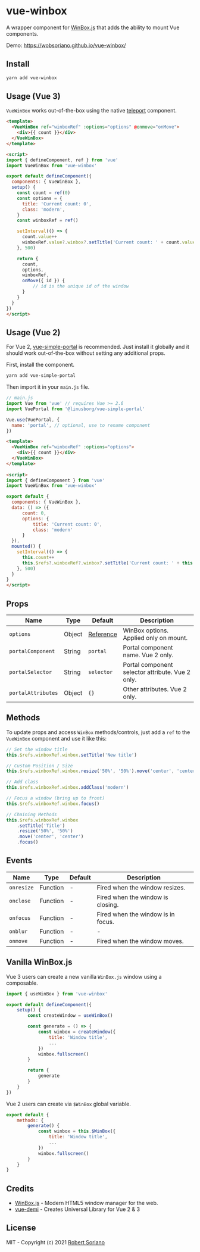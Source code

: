 # vue-winbox

A wrapper component for [WinBox.js](https://github.com/nextapps-de/winbox) that adds the ability to mount Vue components.

Demo: https://wobsoriano.github.io/vue-winbox/

## Install

```bash
yarn add vue-winbox
```

## Usage (Vue 3)

`VueWinBox` works out-of-the-box using the native [teleport](https://v3.vuejs.org/api/built-in-components.html#teleport) component.

```html
<template>
  <VueWinBox ref="winboxRef" :options="options" @onmove="onMove">
    <div>{{ count }}</div>
  </VueWinBox>
</template>

<script>
import { defineComponent, ref } from 'vue'
import VueWinBox from 'vue-winbox'

export default defineComponent({
  components: { VueWinBox },
  setup() {
    const count = ref(0)
    const options = {
      title: 'Current count: 0',
      class: 'modern',
    }
    const winboxRef = ref()

    setInterval(() => {
      count.value++
      winboxRef.value?.winbox?.setTitle('Current count: ' + count.value)
    }, 500)

    return {
      count,
      options,
      winboxRef,
      onMove({ id }) {
          // id is the unique id of the window
      }
    }
  }
})
</script>
```

## Usage (Vue 2)

For Vue 2, [vue-simple-portal](https://github.com/LinusBorg/vue-simple-portal) is recommended. Just install it globally and it should work out-of-the-box without setting any additional props.

First, install the component.

```bash
yarn add vue-simple-portal
```

Then import it in your `main.js` file.

```js
// main.js
import Vue from 'vue' // requires Vue >= 2.6
import VuePortal from '@linusborg/vue-simple-portal'

Vue.use(VuePortal, {
  name: 'portal', // optional, use to rename component
})
```

```html
<template>
  <VueWinBox ref="winboxRef" :options="options">
    <div>{{ count }}</div>
  </VueWinBox>
</template>
  
<script>
import { defineComponent } from 'vue'
import VueWinBox from 'vue-winbox'

export default {
  components: { VueWinBox },
  data: () => ({
      count: 0,
      options: {
          title: 'Current count: 0',
          class: 'modern'
      }
  }),
  mounted() {
    setInterval(() => {
      this.count++
      this.$refs?.winboxRef?.winbox?.setTitle('Current count: ' + this.count)
    }, 500)
  }
}
</script>
```

## Props

Name | Type | Default | Description |
------ | ------ | ------ | ------ |
`options` | Object | [Reference](https://github.com/nextapps-de/winbox#options) | WinBox options. Applied only on mount.  |
`portalComponent` | String | `portal` | Portal component name. Vue 2 only. |
`portalSelector` | String | `selector` | Portal component selector attribute. Vue 2 only.  |
`portalAttributes` | Object | `{}` | Other attributes. Vue 2 only. |


## Methods

To update props and access `WinBox` methods/controls, just add a `ref` to the `VueWinBox` component and use it like this:

```javascript
// Set the window title
this.$refs.winboxRef.winbox.setTitle('New title')

// Custom Position / Size
this.$refs.winboxRef.winbox.resize('50%', '50%').move('center', 'center')

// Add class
this.$refs.winboxRef.winbox.addClass('modern')

// Focus a window (bring up to front)
this.$refs.winboxRef.winbox.focus()

// Chaining Methods
this.$refs.winboxRef.winbox
    .setTitle('Title')
    .resize('50%', '50%')
    .move('center', 'center')
    .focus()
```

## Events

Name | Type | Default | Description |
------ | ------ | ------ | ------ |
`onresize` | Function | - | Fired when the window resizes. |
`onclose` | Function | - | Fired when the window is closing. |
`onfocus` | Function | - | Fired when the window is in focus. |
`onblur` | Function | - | - |
`onmove` | Function | - | Fired when the window moves. |


## Vanilla WinBox.js

Vue 3 users can create a new vanilla `WinBox.js` window using a composable.

```javascript
import { useWinBox } from 'vue-winbox'

export default defineComponent({
    setup() {
        const createWindow = useWinBox()

        const generate = () => {
            const winbox = createWindow({
                title: 'Window title',
                ...
            })
            winbox.fullscreen()
        }

        return {
            generate
        }
    }
})
```

Vue 2 users can create via `$WinBox` global variable.

```javascript
export default {
    methods: {
        generate() {
            const winbox = this.$WinBox({
                title: 'Window title',
                ...
            })   
            winbox.fullscreen()         
        }
    }
}
```

## Credits

- [WinBox.js](https://github.com/nextapps-de/winbox) - Modern HTML5 window manager for the web.
- [vue-demi](https://github.com/vueuse/vue-demi/) - Creates Universal Library for Vue 2 & 3

## License
MIT - Copyright (c) 2021 [Robert Soriano](https://github.com/wobsoriano)
